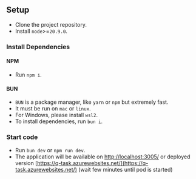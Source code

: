 ## Setup

- Clone the project repository.
- Install `node`>=`20.9.0`.

### Install Dependencies

#### NPM

- Run `npm i`.

#### BUN

- `BUN` is a package manager, like `yarn` or `npm` but extremely fast.
- It must be run on `mac` or `linux`.
- For Windows, please install `wsl2`.
- To install dependencies, run `bun i`.

### Start code

- Run `bun dev` or `npm run dev`.
- The application will be available on [http://localhost:3005/](http://localhost:3005/) or
  deployed version [https://q-task.azurewebsites.net/](https://q-task.azurewebsites.net/) (wait few minutes until pod is started)

